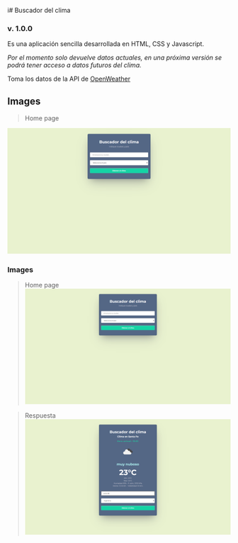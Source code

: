 i# Buscador del clima
### v. 1.0.0 

Es una aplicación sencilla desarrollada en HTML, CSS y Javascript.

*Por el momento solo devuelve datos actuales, en una próxima versión se podrá tener acceso a datos futuros del clima.*

Toma los datos de la API de [OpenWeather](https://openweathermap.org/) 

## Images
>Home page
<img src="./images/home.png" alt="home image" />

### Images
>Home page
![image](./images/home.png)

>Respuesta
![image](./images/response.png)

